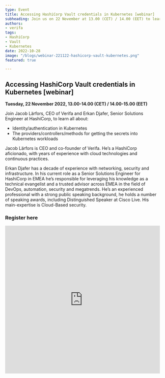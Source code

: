 ```yaml
---
type: Event
title: Accessing HashiCorp Vault credentials in Kubernetes [webinar]
subheading: Join us on 22 November at 13.00 (CET) / 14.00 (EET) to learn all our secrets!
authors:
- verifa
tags:
- HashiCorp
- Vault
- Kubernetes
date: 2022-10-28
image: "/blogs/webinar-221122-hashicorp-vault-kubernetes.png"
featured: true

---
```


## Accessing HashiCorp Vault credentials in Kubernetes [webinar]

**Tuesday, 22 November 2022, 13.00-14.00 (CET) / 14.00-15.00 (EET)**



Join Jacob Lärfors, CEO of Verifa and Erkan Djafer, Senior Solutions Engineer at HashiCorp, to learn all about:

- Identity/authentication in Kubernetes
- The providers/controllers/methods for getting the secrets into Kubernetes workloads

Jacob Lärfors is CEO and co-founder of Verifa. He’s a HashiCorp aficionado, with years of experience with cloud technologies and continuous practices.

Erkan Djafer has a decade of experience with networking, security and infrastructure. In his current role as a Senior Solutions Engineer for HashiCorp in EMEA he’s responsible for leveraging his knowledge as a technical evangelist and a trusted advisor across EMEA in the field of DevOps, automation, security and megatrends. He’s an experienced professional with a strong public speaking background, he holds a number of speaking awards, including Distinguished Speaker at Cisco Live. His main-expertise is Cloud-Based security.


### Register here

<iframe width="100%" height="480" frameborder="0" src="https://app.livestorm.co/p/7e9e9677-c751-44a0-bd5e-638b5ff22522/form"></iframe>
